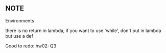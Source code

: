 NOTE
--
Environments

there is no return in lambda, if you want to use 'while', don't put in lambda but use a def

Good to redo:
hw02: Q3
